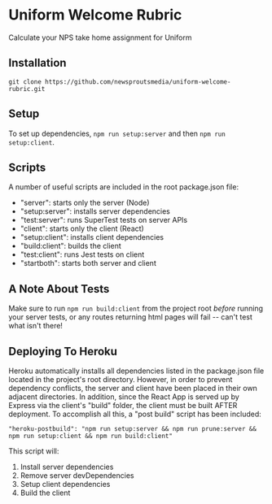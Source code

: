 # Uniform Welcome Rubric
Calculate your NPS take home assignment for Uniform

## Installation
```
git clone https://github.com/newsproutsmedia/uniform-welcome-rubric.git
```
## Setup
To set up dependencies, ```npm run setup:server``` and then ```npm run setup:client```.

## Scripts
A number of useful scripts are included in the root package.json file:
- "server": starts only the server (Node)
- "setup:server": installs server dependencies
- "test:server": runs SuperTest tests on server APIs
- "client": starts only the client (React)
- "setup:client": installs client dependencies
- "build:client": builds the client
- "test:client": runs Jest tests on client
- "startboth": starts both server and client
## A Note About Tests
Make sure to run ```npm run build:client``` from the project root *before* running your server tests, or any routes returning html pages will fail -- can't test what isn't there!

## Deploying To Heroku
Heroku automatically installs all dependencies listed in the package.json file located in the project's root directory. However, in order to prevent dependency conflicts, the server and client have been placed in their own adjacent directories. In addition, since the React App is served up by Express via the client's "build" folder, the client must be built AFTER deployment. To accomplish all this, a "post build" script has been included:

```
"heroku-postbuild": "npm run setup:server && npm run prune:server && npm run setup:client && npm run build:client"
```

This script will:
1. Install server dependencies
2. Remove server devDependencies
3. Setup client dependencies
4. Build the client